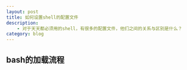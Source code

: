 ```yaml
---
layout: post
title: 如何设置shell的配置文件
description:
    - 对于天天都必须用的shell，有很多的配置文件，他们之间的关系与区别是什么？
category: blog
---
```


## bash的加载流程
